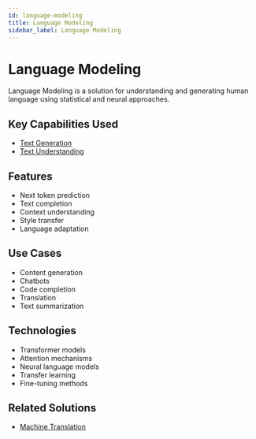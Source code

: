 ```yaml
---
id: language-modeling
title: Language Modeling
sidebar_label: Language Modeling
---
```


# Language Modeling

Language Modeling is a solution for understanding and generating human language using statistical and neural approaches.

## Key Capabilities Used

- [Text Generation](../capabilities/text-generation)
- [Text Understanding](../capabilities/text-understanding)

## Features

- Next token prediction
- Text completion
- Context understanding
- Style transfer
- Language adaptation

## Use Cases

- Content generation
- Chatbots
- Code completion
- Translation
- Text summarization

## Technologies

- Transformer models
- Attention mechanisms
- Neural language models
- Transfer learning
- Fine-tuning methods

## Related Solutions

- [Machine Translation](./machine-translation)
